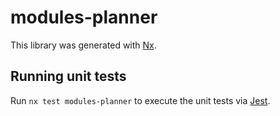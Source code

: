 # modules-planner

This library was generated with [Nx](https://nx.dev).

## Running unit tests

Run `nx test modules-planner` to execute the unit tests via [Jest](https://jestjs.io).
